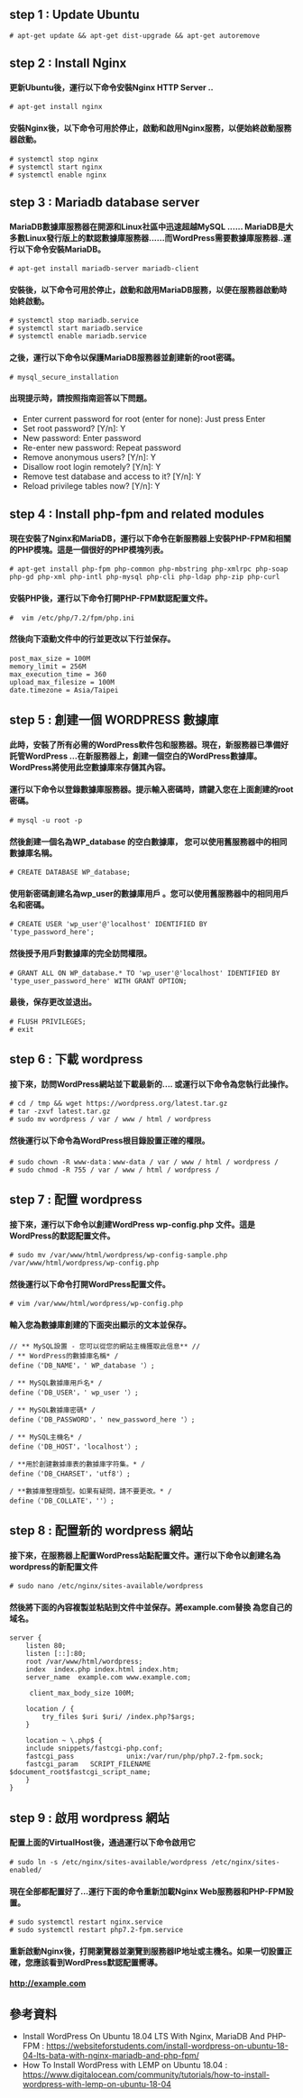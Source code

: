 ## step 1 : Update Ubuntu
```
# apt-get update && apt-get dist-upgrade && apt-get autoremove
```

## step 2 : Install Nginx

#### 更新Ubuntu後，運行以下命令安裝Nginx HTTP Server ..
```
# apt-get install nginx
```

#### 安裝Nginx後，以下命令可用於停止，啟動和啟用Nginx服務，以便始終啟動服務器啟動。
```
# systemctl stop nginx
# systemctl start nginx
# systemctl enable nginx
```

## step 3 : Mariadb database server

#### MariaDB數據庫服務器在開源和Linux社區中迅速超越MySQL ...... MariaDB是大多數Linux發行版上的默認數據庫服務器......而WordPress需要數據庫服務器..運行以下命令安裝MariaDB。
```
# apt-get install mariadb-server mariadb-client
```

#### 安裝後，以下命令可用於停止，啟動和啟用MariaDB服務，以便在服務器啟動時始終啟動。
```
# systemctl stop mariadb.service
# systemctl start mariadb.service
# systemctl enable mariadb.service
```

#### 之後，運行以下命令以保護MariaDB服務器並創建新的root密碼。
````
# mysql_secure_installation
````

#### 出現提示時，請按照指南迴答以下問題。

- Enter current password for root (enter for none): Just press Enter
- Set root password? [Y/n]: Y
- New password: Enter password
- Re-enter new password: Repeat password
- Remove anonymous users? [Y/n]: Y
- Disallow root login remotely? [Y/n]: Y
- Remove test database and access to it? [Y/n]:  Y
- Reload privilege tables now? [Y/n]:  Y

## step 4 : Install php-fpm and related modules

#### 現在安裝了Nginx和MariaDB，運行以下命令在新服務器上安裝PHP-FPM和相關的PHP模塊。這是一個很好的PHP模塊列表。
```
# apt-get install php-fpm php-common php-mbstring php-xmlrpc php-soap php-gd php-xml php-intl php-mysql php-cli php-ldap php-zip php-curl
```

#### 安裝PHP後，運行以下命令打開PHP-FPM默認配置文件。
````
#  vim /etc/php/7.2/fpm/php.ini
````

#### 然後向下滾動文件中的行並更改以下行並保存。
````
post_max_size = 100M
memory_limit = 256M
max_execution_time = 360
upload_max_filesize = 100M
date.timezone = Asia/Taipei
````

## step 5 : 創建一個 WORDPRESS 數據庫

#### 此時，安裝了所有必需的WordPress軟件包和服務器。現在，新服務器已準備好託管WordPress ...在新服務器上，創建一個空白的WordPress數據庫。WordPress將使用此空數據庫來存儲其內容。
#### 運行以下命令以登錄數據庫服務器。提示輸入密碼時，請鍵入您在上面創建的root密碼。
```
# mysql -u root -p
```

#### 然後創建一個名為WP_database  的空白數據庫，  您可以使用舊服務器中的相同數據庫名稱。
```
# CREATE DATABASE WP_database;
```

####  使用新密碼創建名為wp_user的數據庫用戶  。您可以使用舊服務器中的相同用戶名和密碼。
```
# CREATE USER 'wp_user'@'localhost' IDENTIFIED BY 'type_password_here';
```

####  然後授予用戶對數據庫的完全訪問權限。
```
# GRANT ALL ON WP_database.* TO 'wp_user'@'localhost' IDENTIFIED BY 'type_user_password_here' WITH GRANT OPTION;
```

####  最後，保存更改並退出。
```
# FLUSH PRIVILEGES;
# exit
```

## step 6 : 下載 wordpress

#### 接下來，訪問WordPress網站並下載最新的.... 或運行以下命令為您執行此操作。
```
# cd / tmp && wget https://wordpress.org/latest.tar.gz
# tar -zxvf latest.tar.gz
# sudo mv wordpress / var / www / html / wordpress
```

#### 然後運行以下命令為WordPress根目錄設置正確的權限。
```
# sudo chown -R www-data：www-data / var / www / html / wordpress /
# sudo chmod -R 755 / var / www / html / wordpress /
```

## step 7 : 配置 wordpress

#### 接下來，運行以下命令以創建WordPress  wp-config.php  文件。這是WordPress的默認配置文件。
```
# sudo mv /var/www/html/wordpress/wp-config-sample.php /var/www/html/wordpress/wp-config.php
```

#### 然後運行以下命令打開WordPress配置文件。
```
# vim /var/www/html/wordpress/wp-config.php
```

#### 輸入您為數據庫創建的下面突出顯示的文本並保存。
```
// ** MySQL設置 - 您可以從您的網站主機獲取此信息** //
/ ** WordPress的數據庫名稱* /
define（'DB_NAME'，' WP_database '）;

/ ** MySQL數據庫用戶名* /
define（'DB_USER'，' wp_user '）;

/ ** MySQL數據庫密碼* /
define（'DB_PASSWORD'，' new_password_here '）;

/ ** MySQL主機名* /
define（'DB_HOST'，'localhost'）;

/ **用於創建數據庫表的數據庫字符集。* /
define（'DB_CHARSET'，'utf8'）;

/ **數據庫整理類型。如果有疑問，請不要更改。* /
define（'DB_COLLATE'，''）;
```

## step 8 : 配置新的 wordpress 網站

#### 接下來，在服務器上配置WordPress站點配置文件。運行以下命令以創建名為wordpress的新配置文件 
```
# sudo nano /etc/nginx/sites-available/wordpress
```

#### 然後將下面的內容複製並粘貼到文件中並保存。將example.com替換  為您自己的域名。
```
server {
    listen 80;
    listen [::]:80;
    root /var/www/html/wordpress;
    index  index.php index.html index.htm;
    server_name  example.com www.example.com;

     client_max_body_size 100M;

    location / {
        try_files $uri $uri/ /index.php?$args;        
    }

    location ~ \.php$ {
    include snippets/fastcgi-php.conf;
    fastcgi_pass             unix:/var/run/php/php7.2-fpm.sock;
    fastcgi_param   SCRIPT_FILENAME $document_root$fastcgi_script_name;
    }
}
```

## step 9 : 啟用 wordpress 網站

#### 配置上面的VirtualHost後，通過運行以下命令啟用它
```
# sudo ln -s /etc/nginx/sites-available/wordpress /etc/nginx/sites-enabled/
```

#### 現在全部都配置好了...運行下面的命令重新加載Nginx Web服務器和PHP-FPM設置。
```
# sudo systemctl restart nginx.service
# sudo systemctl restart php7.2-fpm.service
```

#### 重新啟動Nginx後，打開瀏覽器並瀏覽到服務器IP地址或主機名。如果一切設置正確，您應該看到WordPress默認配置嚮導。

#### http://example.com







## 參考資料
- Install WordPress On Ubuntu 18.04 LTS With Nginx, MariaDB And PHP-FPM : https://websiteforstudents.com/install-wordpress-on-ubuntu-18-04-lts-bata-with-nginx-mariadb-and-php-fpm/
- How To Install WordPress with LEMP on Ubuntu 18.04 : https://www.digitalocean.com/community/tutorials/how-to-install-wordpress-with-lemp-on-ubuntu-18-04

